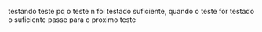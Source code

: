 testando teste pq o teste n foi testado suficiente, quando o teste for testado o suficiente passe para o proximo teste
